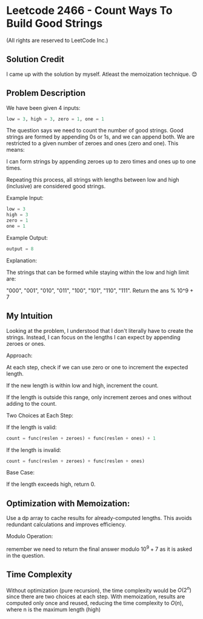 # Leetcode 2466 - Count Ways To Build Good Strings

(All rights are reserved to LeetCode Inc.)

## Solution Credit

I came up with the solution by myself. Atleast the memoization technique. 😊

## Problem Description

We have been given 4 inputs:
``` python
low = 3, high = 3, zero = 1, one = 1
```

The question says we need to count the number of good strings. Good strings are formed by appending 0s or 1s, and we can append both. We are restricted to a given number of zeroes and ones (zero and one). This means:

I can form strings by appending zeroes up to zero times and ones up to one times.

Repeating this process, all strings with lengths between low and high (inclusive) are considered good strings.

Example Input:
```python
low = 3
high = 3
zero = 1
one = 1
```
Example Output:
```python
output = 8
```
Explanation:

The strings that can be formed while staying within the low and high limit are:

"000", "001", "010", "011", "100", "101", "110", "111".
Return the ans % 10^9 + 7

## My Intuition

Looking at the problem, I understood that I don't literally have to create the strings. Instead, I can focus on the lengths I can expect by appending zeroes or ones.

Approach:


At each step, check if we can use zero or one to increment the expected length.

If the new length is within low and high, increment the count.

If the length is outside this range, only increment zeroes and ones without adding to the count.

Two Choices at Each Step:

If the length is valid:
```python
count = func(reslen + zeroes) + func(reslen + ones) + 1
```
If the length is invalid:
```python
count = func(reslen + zeroes) + func(reslen + ones)
```
Base Case:

If the length exceeds high, return 0.

## Optimization with Memoization:

Use a dp array to cache results for already-computed lengths. This avoids redundant calculations and improves efficiency.

Modulo Operation:

remember we need to return the final answer modulo $10^9 + 7$ as it is asked in the question.

## Time Complexity

Without optimization (pure recursion), the time complexity would be $O(2^n)$ since there are two choices at each step. With memoization, results are computed only once and reused, reducing the time complexity to $O(n)$, where n is the maximum length (high)

